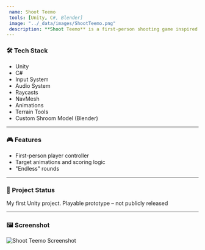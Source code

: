 ```yaml
---
 name: Shoot Teemo
 tools: [Unity, C#, Blender]
 image: "../_data/images/ShootTeemo.png"
 description: **Shoot Teemo** is a first-person shooting game inspired by the League of Legends character Teemo. The game features target shooting mechanics, enemy projectiles using NavMesh to target the player and difficulty scaling with time.
---
```


### 🛠 Tech Stack

- Unity
- C#
- Input System
- Audio System
- Raycasts
- NavMesh
- Animations
- Terrain Tools
- Custom Shroom Model (Blender)

---

### 🎮 Features

- First-person player controller
- Target animations and scoring logic
- "Endless" rounds

---

### 📌 Project Status

My first Unity project. Playable prototype – not publicly released

---

### 🖼 Screenshot

![Shoot Teemo Screenshot](/assets/images/shoot_teemo.png)
